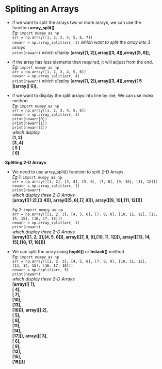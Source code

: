 # Spliting an Arrays

* If we want to split the arrays two or more arrays, we can use the function **array_split()** <br />
	*Eg*:	```import numpy as np``` <br />
			```arr = np.array([1, 2, 3, 4, 5, 6, 7])```	 <br />
			```newarr = np.array_split(arr, 3)``` *which want to split the array into 3 arrays*  <br />
			```print(newarr)``` *which display* **[array([1, 2]),array([3, 4]),array([5, 6]),** 

* If the array has less elements than required, it will adjust from the end. <br />
	*Eg*:	```import numpy as np``` <br />
			```arr = np.array([1, 2, 3, 4, 5, 6])``` <br />
			```newarr = np.array_split(arr, 4)``` <br />
			```print(newarr)``` *which display* **[array([1, 2]),array([3, 4]),array([ 5 ])array([ 6]),**

* If we want to display the split arrays into line by line, We can use index method <br />
	*Eg*:	```import numpy as np``` <br />
			```arr = np.array([1, 2, 3, 4, 5, 6])``` <br />
			```newarr = np.array_split(arr, 3)``` <br />
			```print(newarr[0])``` <br />
			```print(newarr[1])``` <br />
			```print(newarr[2])``` <br />
			*which display* <br />
				**[1, 2]** <br />
				**[3, 4]** <br />
				**[ 5 ]** <br />
				**[ 6]**

 **Splitting 2-D Arrays**
 
* We need to use array_split() function to split 2-D Arrays  <br />
	*Eg 1*:	```import numpy as np``` <br />
			```arr = np.array([[1, 2], [3, 4], [5, 6], [7, 8], [9, 10], [11, 12]])``` <br />
			```newarr = np.array_split(arr, 3)``` <br />
			```print(newarr)``` <br />
			*which display three  2-D Arrays*  <br />
			**[array([[1 2],[3 4]]), array([[5, 6],[7, 8]]), array([[9, 10],[11, 12]])]**

	*Eg 2*:	```import numpy as np``` <br />
			```arr = np.array([[1, 2, 3], [4, 5, 6], [7, 8, 9], [10, 11, 12], [13, 14, 15], [16, 17, 18]])``` <br />
			```newarr = np.array_split(arr, 3)``` <br />
			```print(newarr)``` <br />
			*which display three  2-D Arrays*  <br />
			**[array([[1, 2, 3],[4, 5, 6]]), array([[7, 8, 9],[10, 11, 12]]), array([[13, 14, 15],[16, 17, 18]])]**

* We can split the array using **hsplit()** or **hstack()** method <br />
	*Eg*:	```import numpy as np``` <br />
			```arr = np.array([[1, 2, 3], [4, 5, 6], [7, 8, 9], [10, 11, 12], [13, 14, 15], [16, 17, 18]])``` <br />
			```newarr = np.hsplit(arr, 3)``` <br />
			```print(newarr)``` <br />
			*which display three  2-D Arrays* <br />
					**[array([[ 1],** <br />
					**[ 4],** <br />
					**[ 7],** <br />
					**[10],** <br />
					**[13],** <br />
					**[16]]), array([[ 2],** <br />
					**[ 5],** <br />
					**[ 8],** <br />
					**[11],** <br />
					**[14],** <br />
					**[17]]), array([[ 3],** <br />
					**[ 6],** <br />
					**[ 9],** <br />
					**[12],** <br />
					**[15],** <br />
					**[18]])]**

				